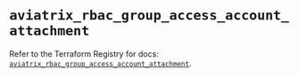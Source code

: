 # `aviatrix_rbac_group_access_account_attachment`

Refer to the Terraform Registry for docs: [`aviatrix_rbac_group_access_account_attachment`](https://registry.terraform.io/providers/aviatrixsystems/aviatrix/8.1.10/docs/resources/rbac_group_access_account_attachment).
